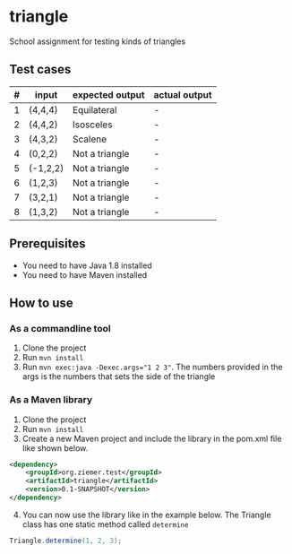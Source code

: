 # triangle
School assignment for testing kinds of triangles

## Test cases
|#| input | expected output | actual output |
|-|-------|-----------------|---------------|
|1|(4,4,4)|Equilateral      |    -          |
|2|(4,4,2)|Isosceles| - |
|3|(4,3,2)|Scalene| - |
|4|(0,2,2)|Not a triangle| - |
|5|(-1,2,2)|Not a triangle| - |
|6|(1,2,3)|Not a triangle| - |
|7|(3,2,1)|Not a triangle| - |
|8|(1,3,2)|Not a triangle| - |

## Prerequisites
- You need to have Java 1.8 installed
- You need to have Maven installed

## How to use
### As a commandline tool
1. Clone the project
2. Run `mvn install`
3. Run `mvn exec:java -Dexec.args="1 2 3"`. The numbers provided in the args is the numbers that sets the side of the triangle

### As a Maven library
1. Clone the project
2. Run `mvn install`
3. Create a new Maven project and include the library in the pom.xml file like shown below.
```xml
<dependency>
    <groupId>org.ziemer.test</groupId>
    <artifactId>triangle</artifactId>
    <version>0.1-SNAPSHOT</version>
</dependency>
```
4. You can now use the library like in the example below. The Triangle class has one static method called `determine`
```java
Triangle.determine(1, 2, 3);
```
